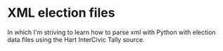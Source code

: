 # XML election files

In which I'm striving to learn how to parse xml with Python with election data files using the Hart InterCivic Tally source.